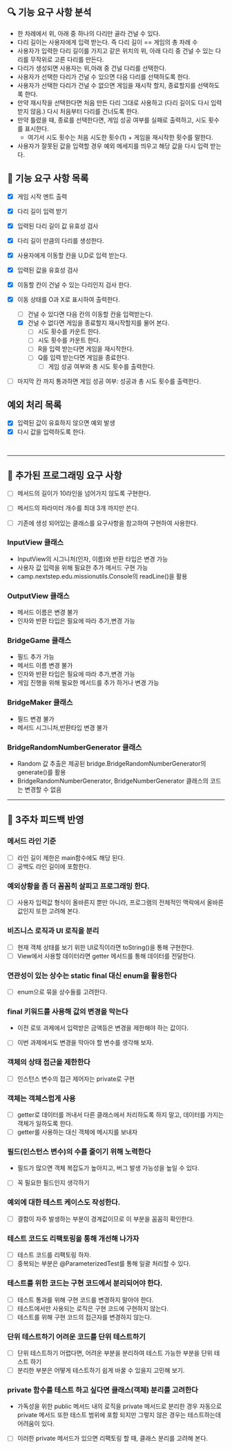 


## 🔍 기능 요구 사항 분석

- 한 차례에서 위, 아래 중 하나의 다리만 골라 건널 수 있다.
- 다리 길이는 사용자에게 입력 받는다. 즉 다리 길이 == 게임의 총 차례 수
- 사용자가 입력한 다리 길이를 가지고 같은 위치의 위, 아래 다리 중 건널 수 있는 다리를 무작위로 고른 다리를 만든다.
- 다리가 생성되면 사용자는 위,아래 중 건널 다리를 선택한다.
- 사용자가 선택한 다리가 건널 수 있으면 다음 다리를 선택하도록 한다.
- 사용자가 선택한 다리가 건널 수 없으면 게임을 재시작 할지, 종료할지를 선택하도록 한다.
- 만약 재시작을 선택한다면 처음 만든 다리 그대로 사용하고 (다리 길이도 다시 입력받지 않음.) 다시 처음부터 다리를 건너도록 한다.
- 만약 틀렸을 때, 종료를 선택한다면, 게임 성공 여부를 실패로 출력하고, 시도 횟수를 표시한다.
    - 여기서 시도 횟수는 처음 시도한 횟수(1) + 게임을 재시작한 횟수를 말한다.
- 사용자가 잘못된 값을 입력할 경우 예외 메세지를 띄우고 해당 값을 다시 입력 받는다.


## 🚦 기능 요구 사항 목록

+ [x] 게임 시작 멘트 출력
+ [x] 다리 길이 입력 받기
+ [x] 입력된 다리 길이 값 유효성 검사
+ [x] 다리 길이 만큼의 다리를 생성한다.
+ [x] 사용자에게 이동할 칸을 U,D로 입력 받는다.
+ [x] 입력된 값을 유효성 검사
+ [x] 이동할 칸이 건널 수 있는 다리인지 검사 한다.
+ [x] 이동 상태를 O과 X로 표시하여 출력한다.
    + [ ] 건널 수 있다면 다음 칸의 이동할 칸을 입력받는다.
    + [x] 건널 수 없다면 게임을 종료할지 재시작할지를 물어 본다.
        + [ ] 시도 횟수를 카운트 한다.
        + [ ] 시도 횟수를 카운트 한다.
        + [ ] R을 입력 받는다면 게임을 재시작한다.
        + [ ] Q를 입력 받는다면 게임을 종료한다.
            + [ ] 게임 성공 여부와 총 시도 횟수를 출력한다.
+ [ ] 마지막 칸 까지 통과하면 게임 성공 여부: 성공과 총 시도 횟수를 출력한다.


## 예외 처리 목록
+ [x] 입력된 값이 유효하지 않으면 예외 발생
+ [x] 다시 값을 입력하도록 한다.

<br/>
<hr/>

## 🌊 추가된 프로그래밍 요구 사항

+ [ ] 메서드의 길이가 10라인을 넘어가지 않도록 구현한다.
+ [ ] 메서드의 파라미터 개수를 최대 3개 까지만 쓴다.
+ [ ] 기존에 생성 되어있는 클래스를 요구사항을 참고하여 구현하여 사용한다.


### InputView 클래스

- InputView의 시그니처(인자, 이름)와 반환 타입은 변경 가능
- 사용자 값 입력을 위해 필요한 추가 메서드 구현 가능
- camp.nextstep.edu.missionutils.Console의 readLine()을 활용

### OutputView 클래스

- 메서드 이름은 변경 불가
- 인자와 반환 타입은 필요에 따라 추가,변경 가능


### BridgeGame 클래스

- 필드 추가 가능
- 메서드 이름 변경 불가
- 인자와 반환 타입은 필요에 따라 추가,변경 가능
- 게임 진행을 위해 필요한 메서드를 추가 하거나 변경 가능

### BridgeMaker 클래스

- 필드 변경 불가
- 메서드 시그니처,반환타입 변경 불가

### BridgeRandomNumberGenerator 클래스

- Random 값 추출은 제공된 bridge.BridgeRandomNumberGenerator의 generate()를 활용
- BridgeRandomNumberGenerator, BridgeNumberGenerator 클래스의 코드는 변경할 수 없음


<hr/>

## 🚀 3주차 피드백 반영

### 메서드 라인 기준
+ [ ] 라인 길이 제한은 main함수에도 해당 된다. 
+ [ ] 공백도 라인 길이에 포함한다.

### 예외상황을 좀 더 꼼꼼히 살피고 프로그래밍 한다.
+ [ ] 사용자 입력값 형식이 올바른지 뿐만 아니라, 프로그램의 전체적인 맥락에서 올바른 값인지 또한 고려해 본다.

### 비즈니스 로직과 UI 로직을 분리
+ [ ] 현재 객체 상태를 보기 위한 UI로직이라면 toString()을 통해 구현한다.
+ [ ] View에서 사용할 데이터라면 getter 메서드를 통해 데이터를 전달한다.

### 연관성이 있는 상수는 static final 대신 enum을 활용한다
+ [ ] enum으로 묶을 상수들를 고려한다.

### final 키워드를 사용해 값의 변경을 막는다
- 이전 로또 과제에서 입력받은 금액등은 변경을 제한해야 하는 값이다.
+ [ ] 이번 과제에서도 변경을 막아야 할 변수를 생각해 보자.

### 객체의 상태 접근을 제한한다
+ [ ] 인스턴스 변수의 접근 제어자는 private로 구현

### 객체는 객체스럽게 사용
+ [ ] getter로 데이터를 꺼내서 다른 클래스에서 처리하도록 하지 말고, 데이터를 가지는 객체가 일하도록 한다.
+ [ ] getter를 사용하는 대신 객체에 메시지를 보내자

### 필드(인스턴스 변수)의 수를 줄이기 위해 노력한다
- 필드가 많으면 객체 복잡도가 높아지고, 버그 발생 가능성을 높일 수 있다.
+ [ ] 꼭 필요한 필드인지 생각하기


### 예외에 대한 테스트 케이스도 작성한다.
+ [ ] 결함이 자주 발생하는 부분이 경계값이므로 이 부분을 꼼꼼히 확인한다.

### 테스트 코드도 리팩토링을 통해 개선해 나가자
+ [ ] 테스트 코드를 리팩토링 하자.
+ [ ] 중복되는 부분은 @ParameterizedTest를 통해 일괄 처리할 수 있다.

### 테스트를 위한 코드는 구현 코드에서 분리되어야 한다.
+ [ ] 테스트 통과를 위해 구현 코드를 변경하지 말아야 한다.
+ [ ] 테스트에서만 사용되는 로직은 구현 코드에 구현하지 않는다.
+ [ ] 테스트를 위해 구현 코드의 접근자를 변경하지 않는다.

### 단위 테스트하기 어려운 코드를 단위 테스트하기
+ [ ] 단위 테스트하기 어렵다면, 어려운 부분을 분리하여 테스트 가능한 부분을 단위 테스트 하기
+ [ ] 분리한 부분은 어떻게 테스트하기 쉽게 바꿀 수 있을지 고민해 보기.

### private 함수를 테스트 하고 싶다면 클래스(객체) 분리를 고려한다
- 가독성을 위한 public 메서드 내의 로직을 private 메서드로 분리한 경우 자동으로 private 메서드 또한 테스트 범위에 포함 되지만 그렇지 않은 경우는 테스트하는데 어려움이 있다.
+ [ ] 이러한 private 메서드가 있으면 리팩토링 할 때, 클래스 분리를 고려해 본다.